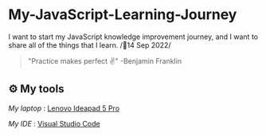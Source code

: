 # My-JavaScript-Learning-Journey

I want to start my JavaScript knowledge improvement journey, and I want to share all of the things that I learn. /📆14 Sep 2022/

> "Practice makes perfect ✌" -Benjamin Franklin

## ⚙ My tools

*My laptop* : [Lenovo Ideapad 5 Pro](https://www.lenovo.com/us/en/p/laptops/ideapad/ideapad-500/ideapad-5-pro-gen-7-(16-inch-amd)/len101i0049?orgRef=https%253A%252F%252Fwww.google.com%252F)

*My IDE* : [Visual Studio Code](https://code.visualstudio.com/)
 